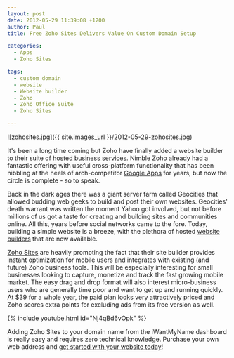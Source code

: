 ```yaml
---
layout: post
date: 2012-05-29 11:39:08 +1200
author: Paul
title: Free Zoho Sites Delivers Value On Custom Domain Setup

categories:
  - Apps
  - Zoho Sites

tags:
  - custom domain
  - website
  - Website builder
  - Zoho
  - Zoho Office Suite
  - Zoho Sites

---
```


![zohosites.jpg]({{ site.images_url }}/2012-05-29-zohosites.jpg)

It's been a long time coming but Zoho have finally added a website builder to their suite of [hosted business services](https://iwantmyname.com/features/applications/custom-domain-apps/zoho/email-hosting-and-online-office-suite). Nimble Zoho already had a fantastic offering with useful cross-platform functionality that has been nibbling at the heels of arch-competitor [Google Apps](https://iwantmyname.com/features/applications/google-apps-for-your-domain) for years, but now the circle is complete - so to speak. 

Back in the dark ages there was a giant server farm called Geocities that allowed budding web geeks to build and post their own websites. Geocities' death warrant was written the moment Yahoo got involved, but not before millions of us got a taste for creating and building sites and communities online. All this, years before social networks came to the fore. Today, building a simple website is a breeze, with the plethora of hosted [website builders](https://iwantmyname.com/services/website-builder/) that are now available.

[Zoho Sites](http://www.zoho.com/sites/) are heavily promoting the fact that their site builder provides instant optimization for mobile users and integrates with existing (and future) Zoho business tools. This will be especially interesting for small businesses looking to capture, monetize and track the fast growing mobile market. The easy drag and drop format will also interest micro-business users who are generally time poor and want to get up and running quickly. At $39 for a whole year, the paid plan looks very attractively priced and Zoho scores extra points for excluding ads from its free version as well.

{% include youtube.html id="Nj4qBd6vOpk" %}

Adding Zoho Sites to your domain name from the iWantMyName dashboard is really easy and requires zero technical knowledge. Purchase your own web address and [get started with your website today](https://iwantmyname.com/services/website-builder/register-domain-zoho-sites)!

